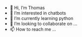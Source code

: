 - 👋 Hi, I’m Thomas
- 👀 I’m interested in chatbots
- 🌱 I’m currently learning python
- 💞️ I’m looking to collaborate on ...
- 📫 How to reach me ...

<!---
thalbeflo64/thalbeflo64 is a ✨ special ✨ repository because its `README.md` (this file) appears on your GitHub profile.
You can click the Preview link to take a look at your changes.
--->
